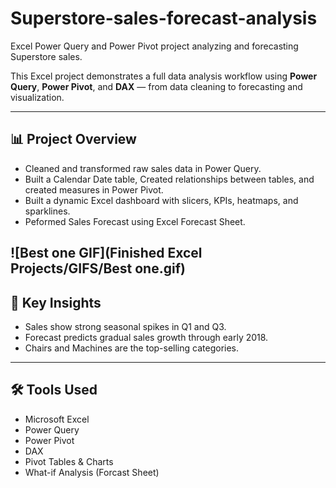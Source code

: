 # Superstore-sales-forecast-analysis
Excel Power Query and Power Pivot project analyzing and forecasting Superstore sales.

This Excel project demonstrates a full data analysis workflow using **Power Query**, **Power Pivot**, and **DAX** — from data cleaning to forecasting and visualization.

---

## 📊 Project Overview
- Cleaned and transformed raw sales data in Power Query.
- Built a Calendar Date table, Created relationships between tables, and created measures in Power Pivot.
- Built a dynamic Excel dashboard with slicers, KPIs, heatmaps, and sparklines.
- Peformed Sales Forecast using Excel Forecast Sheet.

![Best one GIF](Finished Excel Projects/GIFS/Best one.gif)
---

## 🧠 Key Insights
- Sales show strong seasonal spikes in Q1 and Q3.
- Forecast predicts gradual sales growth through early 2018.
- Chairs and Machines are the top-selling categories.

---

## 🛠️ Tools Used
- Microsoft Excel  
- Power Query  
- Power Pivot  
- DAX  
- Pivot Tables & Charts
- What-if Analysis (Forcast Sheet)
